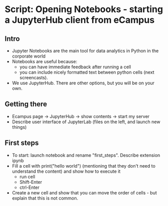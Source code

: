# Script: Opening Notebooks - starting a JupyterHub client from eCampus

## Intro

- Jupyter Notebooks are the main tool for data analytics in Python in the corporate
  world
- Notebooks are useful because:
  - you can have immediate feedback after running a cell
  - you can include nicely formatted text between python cells (next screencasts).
- We use JupyterHub. There are other options, but you will be on your own.

## Getting there

- Ecampus page -> JupyterHub -> show contents -> start my server
- Describe user interface of JupyterLab (files on the left, and launch new things)

## First steps

- To start: launch notebook and rename "first_steps". Describe extension ipynb
- Fill a cell with print("hello world") (mentioning that they don't need to understand
  the content) and show how to execute it
  - run cell
  - Shift-Enter
  - ctrl-Enter
- Create a new cell and show that you can move the order of cells - but explain that
  this is not common.
